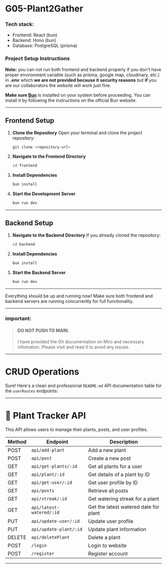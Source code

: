 # G05-Plant2Gather

### Tech stack:
- Frontend: React (bun)
- Backend: Hono (bun)
- Database: PostgreSQL (prisma)

### Project Setup Instructions

**Note:** you can not run both frontend and backend properly if you don't have proper environment variable (such as prisma, google map, cloudinary, etc.) in **.env** which **we are not provided because it security reasons** but **if** you are our collaborators the website will work just fine.

**Make sure [Bun](https://bun.sh/)** is installed on your system before proceeding. You can install it by following the instructions on the official Bun website.

---

## Frontend Setup

1. **Clone the Repository**
   Open your terminal and clone the project repository:

   ```bash
   git clone <repository-url>
   ```

2. **Navigate to the Frontend Directory**

   ```bash
   cd frontend
   ```

3. **Install Dependencies**

   ```bash
   bun install
   ```

4. **Start the Development Server**

   ```bash
   bun run dev
   ```

---

## Backend Setup

1. **Navigate to the Backend Directory**
   If you already cloned the repository:

   ```bash
   cd backend
   ```

2. **Install Dependencies**

   ```bash
   bun install
   ```

3. **Start the Backend Server**

   ```bash
   bun run dev
   ```

---

Everything should be up and running now! Make sure both frontend and backend servers are running concurrently for full functionality.

---

### important:

> #### DO NOT PUSH TO MAIN.
>
> I have provided the Git documentation on Miro and necessary infomation. Please visit and read it to avoid any issues.

---

# CRUD Operations
Sure! Here's a clean and professional `README.md` API documentation table for the `userRoutes` endpoints:

---

# 🌱 Plant Tracker API

This API allows users to manage their plants, posts, and user profiles.

| Method | Endpoint              | Description                           |
| ------ | --------------------- | ------------------------------------- |
| POST   | `api/add-plant`          | Add a new plant                       |
| POST   | `api/post`               | Create a new post                     |
| GET    | `api/get-plants/:id`     | Get all plants for a user             |
| GET    | `api/plant/:id`          | Get details of a plant by ID          |
| GET    | `api/get-user/:id`       | Get user profile by ID                |
| GET    | `api/posts`              | Retrieve all posts                    |
| GET    | `api/streak/:id`         | Get watering streak for a plant       |
| GET    | `api/latest-watered/:id` | Get the latest watered date for plant |
| PUT    | `api/update-user/:id`    | Update user profile                   |
| PUT    | `api/update-plant/:id`   | Update plant information              |
| DELETE | `api/deletePlant`        | Delete a plant                        |
| POST   |  `/login`             | Login to website                      |
| POST   |  `/register`          | Register account                      |

---

